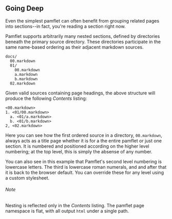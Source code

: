 Going Deep
----------

Even the simplest pamflet can often benefit from grouping related
pages into sections--in fact, you're reading a section right now.

Pamflet supports arbitrarily many nested sections, defined by
directories beneath the primary source directory. These directories
participate in the same name-based ordering as their adjacent markdown
sources.

    docs/
      00.markdown
      01/
        00.markdown
        a.markdown
        b.markdown
      02.markdown

Given valid sources containing page headings, the above structure will
produce the following *Contents* listing:

    <00.markdown>
    1. <01/00.markdown>
      a. <01/a.markdown>
      b. <01/b.markdown>
    2, <02.markdown>

Here you can see how the first ordered source in a directory,
`00.markdown`, always acts as a title page whether it is for a the
entire pamflet or just one section. It is numbered and positioned
according on the higher level numbering; at the top level, this is
simply the absense of any number.

You can also see in this example that Pamflet's second level numbering
is lowercase letters. The third is lowercase roman numerals, and and
after that it is back to the browser default. You can override these
for any level using a custom stylesheet.

###### Note

Nesting is reflected only in the *Contents* listing. The pamflet page
namespace is flat, with all output `html` under a single path.
